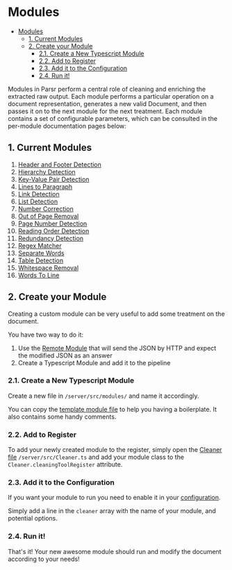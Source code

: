 # Modules

- [Modules](#modules)
  - [1. Current Modules](#1-current-modules)
  - [2. Create your Module](#2-create-your-module)
    - [2.1. Create a New Typescript Module](#21-create-a-new-typescript-module)
    - [2.2. Add to Register](#22-add-to-register)
    - [2.3. Add it to the Configuration](#23-add-it-to-the-configuration)
    - [2.4. Run it!](#24-run-it)

Modules in Parsr perform a central role of cleaning and enriching the extracted raw output.
Each module performs a particular operation on a document representation, generates a new valid Document, and then passes it on to the next module for the next treatment.
Each module contains a set of configurable parameters, which can be consulted in the per-module documentation pages below:

## 1. Current Modules

1. [Header and Footer Detection](HeaderFooterDetectionModule/README.md)
2. [Hierarchy Detection](HierarchyDetectionModule/README.md)
3. [Key-Value Pair Detection](KeyValueDetectionModule/README.md)
4. [Lines to Paragraph](LinesToParagraphModule/README.md)
5. [Link Detection](LinkDetectionModule/README.md)
6. [List Detection](ListDetectionModule/README.md)
7. [Number Correction](NumberCorrectionModule/README.md)
8. [Out of Page Removal](OutOfPageRemovalModule/README.md)
9. [Page Number Detection](PageNumberDetectionModule/README.md)
10. [Reading Order Detection](ReadingOrderDetectionModule/README.md)
11. [Redundancy Detection](RedundancyDetectionModule/README.md)
12. [Regex Matcher](RegexMatcherModule/README.md)
13. [Separate Words](SeparateWordsModule/README.md)
14. [Table Detection](TableDetectionModule/README.md)
15. [Whitespace Removal](WhitespaceRemovalModule/README.md)
16. [Words To Line](WordsToLineModule/README.md)

## 2. Create your Module

Creating a custom module can be very useful to add some treatment on the document.

You have two way to do it:

1. Use the [Remote Module](RemoteModule/README.md) that will send the JSON by HTTP and expect the modified JSON as an answer
2. Create a Typescript Module and add it to the pipeline

### 2.1. Create a New Typescript Module

Create a new file in `/server/src/modules/` and name it accordingly.

You can copy the [template module file](TemplateModule/README.md) to help you having a boilerplate. It also contains some handy comments.

### 2.2. Add to Register

To add your newly created module to the register, simply open the [Cleaner file](../../server/src/Cleaner.ts) `/server/src/Cleaner.ts` and add your module class to the `Cleaner.cleaningToolRegister` attribute.

### 2.3. Add it to the Configuration

If you want your module to run you need to enable it in your [configuration](../../docs/configuration-file.md#3-Cleaner-Config).

Simply add a line in the `cleaner` array with the name of your module, and potential options.

### 2.4. Run it!

That's it! Your new awesome module should run and modify the document according to your needs!

